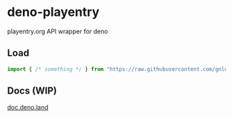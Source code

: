 # deno-playentry
playentry.org API wrapper for deno
## Load
```ts
import { /* something */ } from "https://raw.githubusercontent.com/gnlow/deno-playentry/main/mod.ts"
```
## Docs (WIP)
[doc.deno.land](https://doc.deno.land/https/raw.githubusercontent.com/ent2/deno-playentry/main/mod.ts#getUserByUsername)
